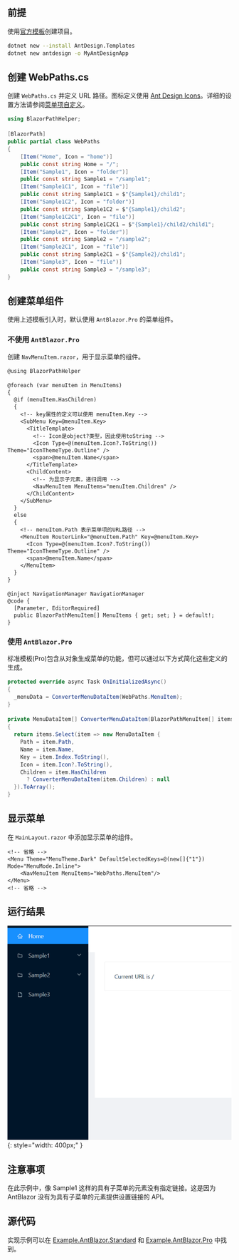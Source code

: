 ## 前提

使用[官方模板](https://antblazor.com/en-US/docs/introduce)创建项目。

```bash title="AntBlazor 模板的引入"
dotnet new --install AntDesign.Templates
dotnet new antdesign -o MyAntDesignApp
```

## 创建 WebPaths.cs

创建 `WebPaths.cs` 并定义 URL 路径。图标定义使用 [Ant Design Icons](https://antblazor.com/en-US/components/icon)。详细的设置方法请参阅[菜单项自定义](../MenuCustomization.md)。

```csharp title="WebPaths.cs"
using BlazorPathHelper;

[BlazorPath]
public partial class WebPaths
{
    [Item("Home", Icon = "home")]
    public const string Home = "/";
    [Item("Sample1", Icon = "folder")]
    public const string Sample1 = "/sample1";
    [Item("Sample1C1", Icon = "file")]
    public const string Sample1C1 = $"{Sample1}/child1";
    [Item("Sample1C2", Icon = "folder")]
    public const string Sample1C2 = $"{Sample1}/child2";
    [Item("Sample1C2C1", Icon = "file")]
    public const string Sample1C2C1 = $"{Sample1}/child2/child1";
    [Item("Sample2", Icon = "folder")]
    public const string Sample2 = "/sample2";
    [Item("Sample2C1", Icon = "file")]
    public const string Sample2C1 = $"{Sample2}/child1";
    [Item("Sample3", Icon = "file")]
    public const string Sample3 = "/sample3";
}
```

## 创建菜单组件

使用上述模板引入时，默认使用 `AntBlazor.Pro` 的菜单组件。

### 不使用 `AntBlazor.Pro`

创建 `NavMenuItem.razor`，用于显示菜单的组件。

```razor title="NavMenuItem.razor"
@using BlazorPathHelper

@foreach (var menuItem in MenuItems)
{
  @if (menuItem.HasChildren)
  {
    <!-- key属性的定义可以使用 menuItem.Key -->
    <SubMenu Key=@menuItem.Key>
      <TitleTemplate>
        <!-- Icon是object?类型，因此使用toString -->
        <Icon Type=@(menuItem.Icon?.ToString()) Theme="IconThemeType.Outline" />
        <span>@menuItem.Name</span>
      </TitleTemplate>
      <ChildContent>
        <!-- 为显示子元素，递归调用 -->
        <NavMenuItem MenuItems="menuItem.Children" />
      </ChildContent>
    </SubMenu>
  }
  else
  {
    <!-- menuItem.Path 表示菜单项的URL路径 -->
    <MenuItem RouterLink="@menuItem.Path" Key=@menuItem.Key>
      <Icon Type=@(menuItem.Icon?.ToString()) Theme="IconThemeType.Outline" />
      <span>@menuItem.Name</span> 
    </MenuItem>    
  }
}

@inject NavigationManager NavigationManager
@code {
  [Parameter, EditorRequired]
  public BlazorPathMenuItem[] MenuItems { get; set; } = default!;
}
```

### 使用 `AntBlazor.Pro`

标准模板(Pro)包含从对象生成菜单的功能，但可以通过以下方式简化这些定义的生成。

```csharp title="Layout/BasicLayout.razor.cs"
protected override async Task OnInitializedAsync()
{
  _menuData = ConverterMenuDataItem(WebPaths.MenuItem);
}

private MenuDataItem[] ConverterMenuDataItem(BlazorPathMenuItem[] items)
{
  return items.Select(item => new MenuDataItem {
    Path = item.Path,
    Name = item.Name,
    Key = item.Index.ToString(),
    Icon = item.Icon?.ToString(),
    Children = item.HasChildren
      ? ConverterMenuDataItem(item.Children) : null
  }).ToArray();
}
```

## 显示菜单

在 `MainLayout.razor` 中添加显示菜单的组件。

```razor title="MainLayout.razor"
<!-- 省略 -->
<Menu Theme="MenuTheme.Dark" DefaultSelectedKeys=@(new[]{"1"}) Mode="MenuMode.Inline">
    <NavMenuItem MenuItems="WebPaths.MenuItem"/>
</Menu>
<!-- 省略 -->
```

## 运行结果

![](../../../../assets/sample-antblazor.gif){: style="width: 400px;" }

## 注意事项

在此示例中，像 Sample1 这样的具有子菜单的元素没有指定链接。这是因为 AntBlazor 没有为具有子菜单的元素提供设置链接的 API。

## 源代码

实现示例可以在 [Example.AntBlazor.Standard](https://github.com/arika0093/BlazorPathHelper/tree/main/examples/Example.AntBlazor.Standard/) 和 [Example.AntBlazor.Pro](https://github.com/arika0093/BlazorPathHelper/tree/main/examples/Example.AntBlazor.Pro/) 中找到。